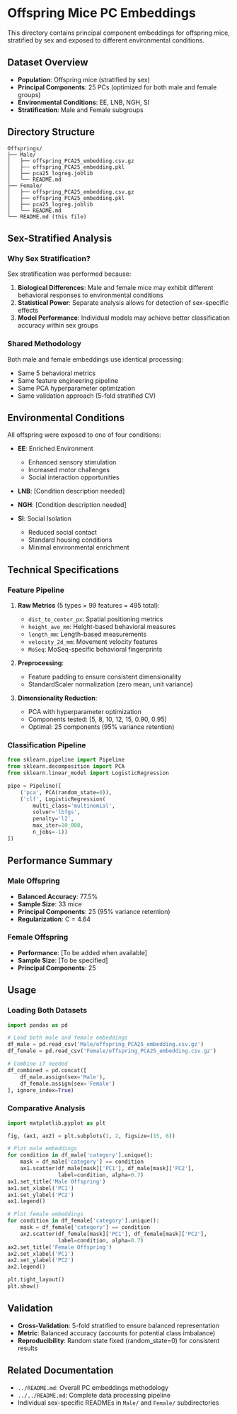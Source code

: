 # Offspring Mice PC Embeddings

This directory contains principal component embeddings for offspring mice, stratified by sex and exposed to different environmental conditions.

## Dataset Overview

- **Population**: Offspring mice (stratified by sex)
- **Principal Components**: 25 PCs (optimized for both male and female groups)
- **Environmental Conditions**: EE, LNB, NGH, SI
- **Stratification**: Male and Female subgroups

## Directory Structure

```
Offsprings/
├── Male/
│   ├── offspring_PCA25_embedding.csv.gz
│   ├── offspring_PCA25_embedding.pkl
│   ├── pca25_logreg.joblib
│   └── README.md
├── Female/
│   ├── offspring_PCA25_embedding.csv.gz
│   ├── offspring_PCA25_embedding.pkl
│   ├── pca25_logreg.joblib
│   └── README.md
└── README.md (this file)
```

## Sex-Stratified Analysis

### Why Sex Stratification?
Sex stratification was performed because:
1. **Biological Differences**: Male and female mice may exhibit different behavioral responses to environmental conditions
2. **Statistical Power**: Separate analysis allows for detection of sex-specific effects
3. **Model Performance**: Individual models may achieve better classification accuracy within sex groups

### Shared Methodology
Both male and female embeddings use identical processing:
- Same 5 behavioral metrics
- Same feature engineering pipeline
- Same PCA hyperparameter optimization
- Same validation approach (5-fold stratified CV)

## Environmental Conditions

All offspring were exposed to one of four conditions:

- **EE**: Enriched Environment
  - Enhanced sensory stimulation
  - Increased motor challenges
  - Social interaction opportunities

- **LNB**: [Condition description needed]
- **NGH**: [Condition description needed]

- **SI**: Social Isolation
  - Reduced social contact
  - Standard housing conditions
  - Minimal environmental enrichment

## Technical Specifications

### Feature Pipeline
1. **Raw Metrics** (5 types × 99 features = 495 total):
   - `dist_to_center_px`: Spatial positioning metrics
   - `height_ave_mm`: Height-based behavioral measures
   - `length_mm`: Length-based measurements
   - `velocity_2d_mm`: Movement velocity features
   - `MoSeq`: MoSeq-specific behavioral fingerprints

2. **Preprocessing**:
   - Feature padding to ensure consistent dimensionality
   - StandardScaler normalization (zero mean, unit variance)

3. **Dimensionality Reduction**:
   - PCA with hyperparameter optimization
   - Components tested: [5, 8, 10, 12, 15, 0.90, 0.95]
   - Optimal: 25 components (95% variance retention)

### Classification Pipeline
```python
from sklearn.pipeline import Pipeline
from sklearn.decomposition import PCA
from sklearn.linear_model import LogisticRegression

pipe = Pipeline([
    ('pca', PCA(random_state=0)),
    ('clf', LogisticRegression(
        multi_class='multinomial',
        solver='lbfgs',
        penalty='l2',
        max_iter=10_000,
        n_jobs=-1))
])
```

## Performance Summary

### Male Offspring
- **Balanced Accuracy**: 77.5%
- **Sample Size**: 33 mice
- **Principal Components**: 25 (95% variance retention)
- **Regularization**: C = 4.64

### Female Offspring
- **Performance**: [To be added when available]
- **Sample Size**: [To be specified]
- **Principal Components**: 25

## Usage

### Loading Both Datasets
```python
import pandas as pd

# Load both male and female embeddings
df_male = pd.read_csv('Male/offspring_PCA25_embedding.csv.gz')
df_female = pd.read_csv('Female/offspring_PCA25_embedding.csv.gz')

# Combine if needed
df_combined = pd.concat([
    df_male.assign(sex='Male'),
    df_female.assign(sex='Female')
], ignore_index=True)
```

### Comparative Analysis
```python
import matplotlib.pyplot as plt

fig, (ax1, ax2) = plt.subplots(1, 2, figsize=(15, 6))

# Plot male embeddings
for condition in df_male['category'].unique():
    mask = df_male['category'] == condition
    ax1.scatter(df_male[mask]['PC1'], df_male[mask]['PC2'], 
                label=condition, alpha=0.7)
ax1.set_title('Male Offspring')
ax1.set_xlabel('PC1')
ax1.set_ylabel('PC2')
ax1.legend()

# Plot female embeddings
for condition in df_female['category'].unique():
    mask = df_female['category'] == condition
    ax2.scatter(df_female[mask]['PC1'], df_female[mask]['PC2'], 
                label=condition, alpha=0.7)
ax2.set_title('Female Offspring')
ax2.set_xlabel('PC1')
ax2.set_ylabel('PC2')
ax2.legend()

plt.tight_layout()
plt.show()
```

## Validation

- **Cross-Validation**: 5-fold stratified to ensure balanced representation
- **Metric**: Balanced accuracy (accounts for potential class imbalance)
- **Reproducibility**: Random state fixed (random_state=0) for consistent results

## Related Documentation

- `../README.md`: Overall PC embeddings methodology
- `../../README.md`: Complete data processing pipeline
- Individual sex-specific READMEs in `Male/` and `Female/` subdirectories